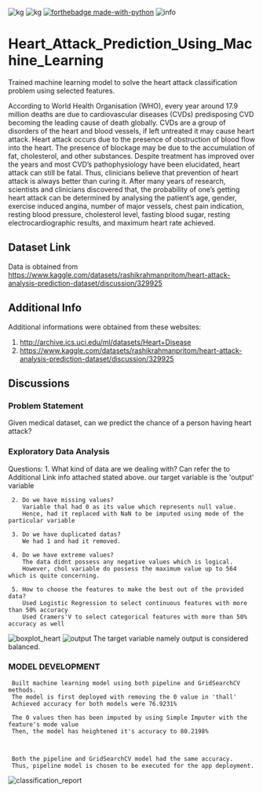 
<a><img alt='kg' src="https://img.shields.io/badge/Kaggle-20BEFF?style=for-the-badge&logo=Kaggle&logoColor=white"></a>
<a><img alt='kg' src="https://img.shields.io/badge/Spyder%20Ide-FF0000?style=for-the-badge&logo=spyder%20ide&logoColor=white"></a>
[![forthebadge made-with-python](http://ForTheBadge.com/images/badges/made-with-python.svg)](https://www.python.org/)
![info](https://user-images.githubusercontent.com/105897390/174782470-20d6e2e2-454b-4199-8e36-e1fd187df16a.jpg)


# Heart_Attack_Prediction_Using_Machine_Learning
 Trained machine learning model to solve the heart attack classification problem using selected features. 


According to World Health Organisation (WHO), every year around 17.9 million 
deaths are due to cardiovascular diseases (CVDs) predisposing CVD becoming 
the leading cause of death globally. CVDs are a group of disorders of the heart 
and blood vessels, if left untreated it may cause heart attack. Heart attack occurs 
due to the presence of obstruction of blood flow into the heart. The presence of 
blockage may be due to the accumulation of fat, cholesterol, and other substances. 
Despite treatment has improved over the years and most CVD’s pathophysiology 
have been elucidated, heart attack can still be fatal. 
Thus, clinicians believe that prevention of heart attack is always better than curing 
it. After many years of research, scientists and clinicians discovered that, the 
probability of one’s getting heart attack can be determined by analysing the
patient’s age, gender, exercise induced angina, number of major vessels, chest 
pain indication, resting blood pressure, cholesterol level, fasting blood sugar, 
resting electrocardiographic results, and maximum heart rate achieved.


## Dataset Link 
Data is obtained from https://www.kaggle.com/datasets/rashikrahmanpritom/heart-attack-analysis-prediction-dataset/discussion/329925

## Additional Info 
Additional informations were obtained from these websites:
1. http://archive.ics.uci.edu/ml/datasets/Heart+Disease
2. https://www.kaggle.com/datasets/rashikrahmanpritom/heart-attack-analysis-prediction-dataset/discussion/329925

## Discussions


### Problem Statement
Given medical dataset, can we predict the chance of a person having heart attack?

### Exploratory Data Analysis
Questions:
     1. What kind of data are we dealing with?
         Can refer the to Additional Link info attached stated above.
         our target variable is the 'output' variable

     2. Do we have missing values?
        Variable thal had 0 as its value which represents null value. 
        Hence, had it replaced with NaN to be imputed using mode of the particular variable        
     
     3. Do we have duplicated datas?
        We had 1 and had it removed. 
        
     4. Do we have extreme values?
        The data didnt possess any negative values which is logical.
        However, chol variable do possess the maximum value up to 564 which is quite concerning.  
        
     5. How to choose the features to make the best out of the provided data?
        Used Logistic Regression to select continuous features with more than 50% accuracy
        Used Cramers'V to select categorical features with more than 50% accuracy as well

![boxplot_heart](https://user-images.githubusercontent.com/105897390/174783642-8982636d-4a8f-4a23-86ea-070a3cbd5df6.png)
![output](https://user-images.githubusercontent.com/105897390/174786416-25cd8162-a380-4287-8780-540f8331ba28.png)
The target variable namely output is considered balanced.

### MODEL DEVELOPMENT
     Built machine learning model using both pipeline and GridSearchCV methods.
     The model is first deployed with removing the 0 value in 'thall'
     Achieved accuracy for both models were 76.9231%
    
     The 0 values then has been imputed by using Simple Imputer with the feature's mode value
     Then, the model has heightened it's accuracy to 80.2198%



     Both the pipeline and GridSearchCV model had the same accuracy. 
     Thus, pipeline model is chosen to be executed for the app deployment. 
![classification_report](https://user-images.githubusercontent.com/105897390/174783216-cf0f4aaf-e325-4139-8d59-a5419da339c1.png)



